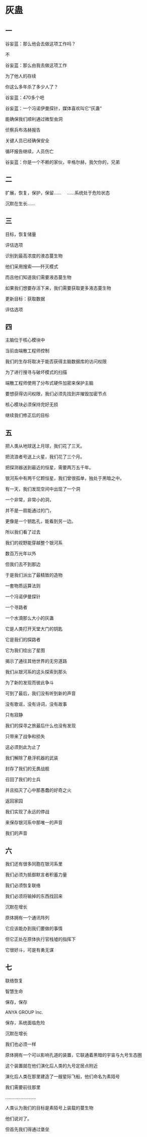 # 灰蛊

## 一

谷妄蓝：那么他会去做这项工作吗？

不

谷妄蓝：那么由我去做这项工作

为了他人的存续

你这么多年杀了多少人了？

谷妄蓝：470多个吧

谷妄蓝：一个冯诺伊曼探针，媒体喜欢叫它“灰蛊“

能确保我们顺利通过微型虫洞

侦察兵布洛赫报告

关键人员已经确保安全

循环报告继续，人员伤亡

谷妄蓝：你是一个不赖的家伙，辛格尔赫，我欠你的，兄弟

## 二

扩展，恢复，保护，保留…… 　……系统处于危险状态

沉默在生长……

## 三

目标，恢复储量

评估选项

识别到最高浓度的液态蔓生物

他们采用搜索——歼灭模式

而且他们知道我们需要液态蔓生物

如果我们想要存活下来，我们需要获取更多液态蔓生物

更新目标：获取数据

评估选项

## 四

主脑位于核心模块中

当前由端散工程师控制

我们的生存将取决于能否获得主脑数据库的访问权限

为了进行搜寻与破坏模式的扫描

端散工程师使用了分布式硬件加密来保护主脑

要想获得访问权限，我们必须先找到并摧毁加密节点

核心模块必须保持完好无损

继续我们修正后的目标

## 五

把人类从地球送上月球，我们花了三天。

把流浪者号送上火星，我们花了三个月。

把探测器送到最近的恒星，需要两万五千年。

银河系中有两千亿颗恒星，我们曾很孤单，独处于黑暗之中。

有一天，我们发现空间中出现了一个洞

一个非常，非常小的洞，

并不是一扇能通过的门，

更像是一个钥匙孔，能看到另一边。

所以我们看了过去

我们的视野能穿越整个银河系

数百万光年以外

但我们去不到那边

于是我们派出了最精致的造物

一套物质运算法则

一个冯诺伊曼探针

一个寻路者

一个水滴那么大小的灰蛊

它是人类打开天堂大门的钥匙

它是我们的探路者

它为我们绘出了星图

揭示了通往其他世界的无穷道路

我们从银河系的这头探索到那头

为了新的发现而彼此争斗

可到了最后，我们没有听到新的声音

没有歌谣，没有诗词，没有故事

只有寂静

我们的探寻之旅最后什么也没有发现

只带来了战争和损失

这必须到此为止了

我们解除了悬浮机器的武装

封存了我们的无畏战舰

召回了我们的士兵

并且掐灭了心中那愚蠢的好奇之火

返回家园

我们实现了永远的停战

来保存银河系中那唯一的声音

我们的声音

## 六

我们还有很多同胞在银河系里

我们必须为抵御默言者积蓄力量

我们必须恢复联络

我们必须将输掉的东西找回来

沉默在增长

原体拥有一个通讯阵列

它应该能办到我们要做的事情

但它正处在原体执行官栈墟的指挥下

它很好斗，可是有勇无谋

## 七

联络恢复

智慧生命

保存，保存

ANYA GROUP Inc.

保存，系统面临危险

沉默在增长

我们也必须一样

原体拥有一个可以影响孔道的装置，它联通着黑暗的宇宙与九号生态圈

这个装置就在他们演化后人类的九号定居点附近

演化后人类在那里建造了一艘星际飞船，他们命名为素陌号

我们需要前往那里

……………………

人类认为我们的目标是素陌号上装载的蔓生物

他们说对了。

但首先我们得通过堡垒







